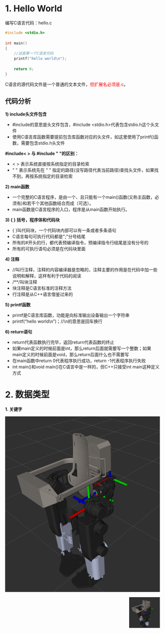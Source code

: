 #  1. Hello World

编写C语言代码：hello.c
```c
#include <stdio.h>

int main()
{
	//这是第一个C语言代码
	printf("hello world\n");

	return 0;
}
```
C语言的源代码文件是一个普通的文本文件，<font color=red>但扩展名必须是.c</font>。
## 代码分析
**1) include头文件包含**
 - #include的意思是头文件包含，#include <stdio.h>代表包含stdio.h这个头文件 
 - 使用C语言库函数需要提前包含库函数对应的头文件，如这里使用了printf()函数，需要包含stdio.h头文件
 
**#include< > 与 #include " "的区别：**
- < > 表示系统直接按系统指定的目录检索
- " " 表示系统先在 " " 指定的路径(没写路径代表当前路径)查找头文件，如果找不到，再按系统指定的目录检索

**2) main函数**
- 一个完整的C语言程序，是由一个、且只能有一个main()函数(又称主函数，必须有)和若干个其他函数结合而成（可选）。
- main函数是C语言程序的入口，程序是从main函数开始执行。

**3) { } 括号，程序体和代码块**
- { }叫代码块，一个代码块内部可以有一条或者多条语句
- C语言每句可执行代码都是";"分号结尾
- 所有的#开头的行，都代表预编译指令，预编译指令行结尾是没有分号的
- 所有的可执行语句必须是在代码块里面

**4) 注释**
- //叫行注释，注释的内容编译器是忽略的，注释主要的作用是在代码中加一些说明和解释，这样有利于代码的阅读
- /**/叫块注释
- 块注释是C语言标准的注释方法
- 行注释是从C++语言借鉴过来的

**5) printf函数**
- printf是C语言库函数，功能是向标准输出设备输出一个字符串
- printf(“hello world\n”)；//\n的意思是回车换行

**6) return语句**
- return代表函数执行完毕，返回return代表函数的终止
- 如果main定义的时候前面是int，那么return后面就需要写一个整数；如果main定义的时候前面是void，那么return后面什么也不需要写
- 在main函数中return 0代表程序执行成功，return -1代表程序执行失败
- int main()和void main()在C语言中是一样的，但C++只接受int main这种定义方式
# 2. 数据类型
**1. 关键字**

![alt](/picture/1.png "Magic")

<img src="/picture/1.png" width = "100" height = "100" div align=right />